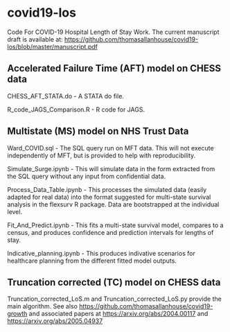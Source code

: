 # covid19-los

Code For COVID-19 Hospital Length of Stay Work. The current manuscript draft is available at: https://github.com/thomasallanhouse/covid19-los/blob/master/manuscript.pdf

## Accelerated Failure Time (AFT) model on CHESS data

CHESS_AFT_STATA.do - A STATA do file.

R_code_JAGS_Comparison.R - R code for JAGS.

## Multistate (MS) model on NHS Trust Data

Ward_COVID.sql - The SQL query run on MFT data. This will not execute independently of MFT, but is provided to help with reproducibility.

Simulate_Surge.ipynb - This will simulate data in the form extracted from the SQL query without any input from confidential data.

Process_Data_Table.ipynb - This processes the simulated data (easily adapted for real data) into the format suggested for multi-state survival analysis in the flexsurv R package. Data are bootstrapped at the individual level.

Fit_And_Predict.ipynb - This fits a multi-state survival model, compares to a census, and produces confidence and prediction intervals for lengths of stay.

Indicative_planning.ipynb - This produces indivative scenarios for healthcare planning from the different fitted model outputs.

## Truncation corrected (TC) model on CHESS data

Truncation_corrected_LoS.m and Truncation_corrected_LoS.py provide the main algorithm. See also https://github.com/thomasallanhouse/covid19-growth and associated papers at https://arxiv.org/abs/2004.00117 and https://arxiv.org/abs/2005.04937

